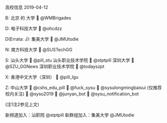 高校信息
2019-04-12

B:
  北京 的 大学
    📣  @WMBrigades

D:
  电子科技大学
    📣  @ohcdzz

D(Errata: J):
  集美大学
    💬  @JMUtodie

N:
  南方科技大学
    📣  @SUSTechGG

S:
  汕头大学
    📣  @pill_stu
  汕头职业技术学院
    📣  @stptpill
  深圳大学
    📣  @SZU_GGNews
  深圳职业技术学院
    📣  @todayszpt

X:
  香港中文大学（深圳）
    📣  @pill_lgu

Z:
  中山大学
    📣  @cshs_edu_pill
    📣  @fuck_sysu
    📣  @sysulongmingbaisui
                (仅推荐校内关注)
    💬  @sysu2019
    🤖  @junyan_bot
    🤖  @sysu_notification_bot

(注1注2参见上文)


新频道加入：汕职院 @stptpill
新群组加入：集美大学 @JMUtodie